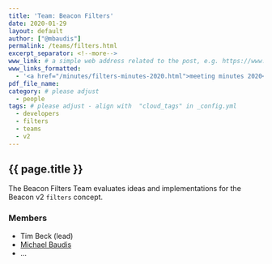 ```yaml
---
title: 'Team: Beacon Filters'
date: 2020-01-29
layout: default
author: ["@mbaudis"]
permalink: /teams/filters.html
excerpt_separator: <!--more-->
www_link: # a simple web address related to the post, e.g. https://www.ga4gh.org
www_links_formatted:
  - '<a href="/minutes/filters-minutes-2020.html">meeting minutes 2020</a>'
pdf_file_name: 
category: # please adjust
  - people
tags: # please adjust - align with  "cloud_tags" in _config.yml
  - developers
  - filters
  - teams
  - v2
---
```


## {{ page.title }}

The Beacon Filters Team evaluates ideas and implementations for the Beacon v2
`filters` concept.
 
<!--more-->

### Members
* Tim Beck (lead)
* [Michael Baudis](https://info.baudisgroup.org/group/Michael_Baudis/)
* ...
